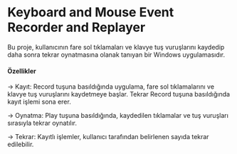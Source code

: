 # Keyboard and Mouse Event Recorder and Replayer




Bu proje, kullanıcının fare sol tıklamaları ve klavye tuş vuruşlarını kaydedip daha sonra tekrar oynatmasına olanak tanıyan bir Windows uygulamasıdır.

<h4>Özellikler</h4>

->  Kayıt: Record tuşuna basıldığında uygulama, fare sol tıklamalarını ve klavye tuş vuruşlarını kaydetmeye başlar. Tekrar Record tuşuna basıldığında kayıt işlemi sona erer.

->  Oynatma: Play tuşuna basıldığında, kaydedilen tıklamalar ve tuş vuruşları sırasıyla tekrar oynatılır.

->  Tekrar: Kayıtlı işlemler, kullanıcı tarafından belirlenen sayıda tekrar edilebilir.
